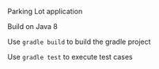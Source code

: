 Parking Lot application

Build on Java 8

Use `gradle build` to build the gradle project
 
Use `gradle test` to execute test cases